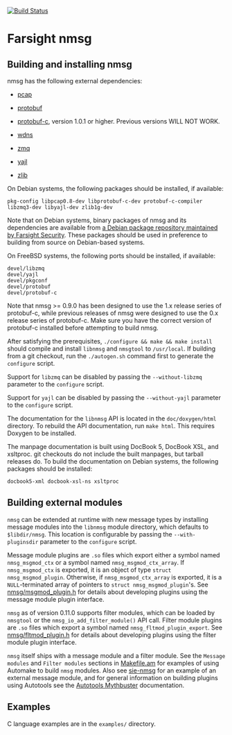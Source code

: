 [![Build Status](https://travis-ci.org/farsightsec/nmsg.png?branch=master)](https://travis-ci.org/farsightsec/nmsg)

Farsight nmsg
=============

Building and installing nmsg
----------------------------

nmsg has the following external dependencies:

* [pcap](http://www.tcpdump.org/)

* [protobuf](https://code.google.com/p/protobuf/)

* [protobuf-c](https://github.com/protobuf-c/protobuf-c), version 1.0.1 or
  higher. Previous versions WILL NOT WORK.

* [wdns](https://github.com/farsightsec/wdns)

* [zmq](http://zeromq.org/)

* [yajl](http://lloyd.github.io/yajl/)

* [zlib](http://www.zlib.net/)

On Debian systems, the following packages should be installed, if available:

    pkg-config libpcap0.8-dev libprotobuf-c-dev protobuf-c-compiler libzmq3-dev libyajl-dev zlib1g-dev

Note that on Debian systems, binary packages of nmsg and its dependencies are
available from
[a Debian package repository maintained by Farsight Security](https://www.farsightsecurity.com/solutions/security-information-exchange/sie-debian/).
These packages should be used in preference to building from source on
Debian-based systems.

On FreeBSD systems, the following ports should be installed, if available:

    devel/libzmq
    devel/yajl
    devel/pkgconf
    devel/protobuf
    devel/protobuf-c

Note that nmsg >= 0.9.0 has been designed to use the 1.x release series of
protobuf-c, while previous releases of nmsg were designed to use the 0.x release
series of protobuf-c. Make sure you have the correct version of protobuf-c
installed before attempting to build nmsg.

After satisfying the prerequisites, `./configure && make && make install` should
compile and install `libnmsg` and `nmsgtool` to `/usr/local`. If building from a
git checkout, run the `./autogen.sh` command first to generate the `configure`
script.

Support for `libzmq` can be disabled by passing the `--without-libzmq` parameter
to the `configure` script.

Support for `yajl` can be disabled by passing the `--without-yajl` parameter
to the `configure` script.

The documentation for the `libnmsg` API is located in the `doc/doxygen/html`
directory. To rebuild the API documentation, run `make html`. This requires
Doxygen to be installed.

The manpage documentation is built using DocBook 5, DocBook XSL, and xsltproc.
git checkouts do not include the built manpages, but tarball releases do. To
build the documentation on Debian systems, the following packages should be
installed:

    docbook5-xml docbook-xsl-ns xsltproc

Building external modules
-------------------------

`nmsg` can be extended at runtime with new message types by installing message
modules into the `libnmsg` module directory, which defaults to
`$libdir/nmsg`. This location is configurable by passing the
`--with-pluginsdir` parameter to the `configure` script.

Message module plugins are `.so` files which export either a symbol named
`nmsg_msgmod_ctx` or a symbol named `nmsg_msgmod_ctx_array`. If
`nmsg_msgmod_ctx` is exported, it is an object of type `struct
nmsg_msgmod_plugin`. Otherwise, if `nmsg_msgmod_ctx_array` is exported, it is a
`NULL`-terminated array of pointers to `struct nmsg_msgmod_plugin`'s. See
[nmsg/msgmod_plugin.h](nmsg/msgmod_plugin.h) for details about developing
plugins using the message module plugin interface.

`nmsg` as of version 0.11.0 supports filter modules, which can be loaded by
`nmsgtool` or the `nmsg_io_add_filter_module()` API call. Filter module plugins
are `.so` files which export a symbol named `nmsg_fltmod_plugin_export`. See
[nmsg/fltmod_plugin.h](nmsg/fltmod_plugin.h) for details about developing
plugins using the filter module plugin interface.

`nmsg` itself ships with a message module and a filter module. See the `Message
modules` and `Filter modules` sections in [Makefile.am](Makefile.am) for
examples of using Automake to build `nmsg` modules. Also see
[sie-nmsg](https://github.com/farsightsec/sie-nmsg) for an example of an
external message module, and for general information on building plugins using
Autotools see the [Autotools
Mythbuster](https://autotools.io/libtool/plugins.html) documentation.

Examples
--------

C language examples are in the `examples/` directory.

